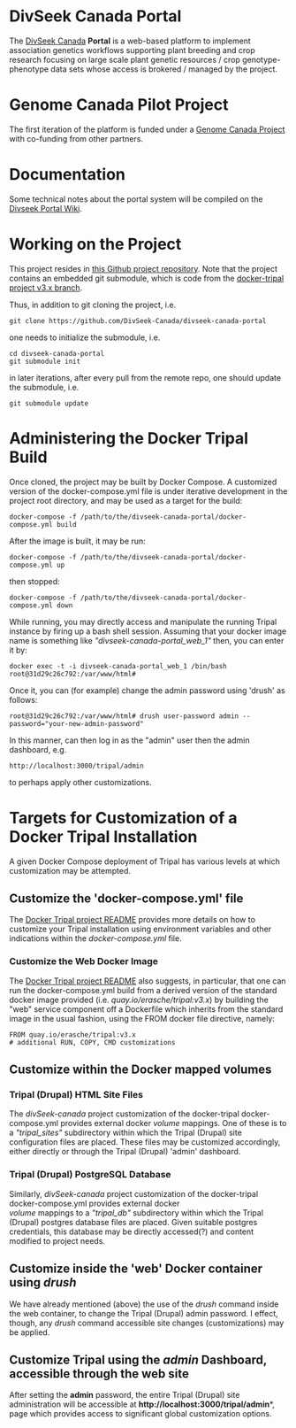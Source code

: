 # DivSeek Canada Portal

The [DivSeek Canada](http://www.divseekcanada.ca)  **Portal** is a web-based platform to implement association genetics 
workflows supporting plant breeding and crop research focusing on large scale plant genetic resources / crop 
genotype-phenotype data sets whose access is brokered / managed by the project.

# Genome Canada Pilot Project

The first iteration of the platform is funded under a 
[Genome Canada Project](https://www.genomecanada.ca/en/divseek-canada-harnessing-genomics-accelerate-crop-improvement-canada) with co-funding from other partners.

# Documentation

Some technical notes about the portal system will be compiled on the 
[Divseek Portal Wiki](https://github.com/DivSeek-Canada/divseek-canada-portal/wiki).

# Working on the Project

This project resides in [this Github project repository](https://github.com/DivSeek-Canada/divseek-canada-portal).
Note that the project contains an embedded git submodule, which is code from the
[docker-tripal project v3.x branch](https://github.com/erasche/docker-tripal/tree/v3.x).

Thus, in addition to git cloning the project, i.e.

    git clone https://github.com/DivSeek-Canada/divseek-canada-portal 
    
one needs to initialize the submodule, i.e.

    cd divseek-canada-portal
    git submodule init
    
in later iterations, after every pull from the remote repo, one should update the submodule, i.e.

    git submodule update

# Administering the Docker Tripal Build

Once cloned, the project may be built by Docker Compose. A customized version of the docker-compose.yml file
is under iterative development in the project root directory, and may be used as a target for the build:

    docker-compose -f /path/to/the/divseek-canada-portal/docker-compose.yml build

After the image is built, it may be run:

    docker-compose -f /path/to/the/divseek-canada-portal/docker-compose.yml up

then stopped:

    docker-compose -f /path/to/the/divseek-canada-portal/docker-compose.yml down

While running, you may directly access and manipulate the running Tripal instance by firing up a bash shell session.
Assuming that your docker image name is something like _"divseek-canada-portal_web_1"_
then, you can enter it by:

    docker exec -t -i divseek-canada-portal_web_1 /bin/bash
    root@31d29c26c792:/var/www/html#

Once it, you can (for example) change the admin password using 'drush' as follows:

    root@31d29c26c792:/var/www/html# drush user-password admin --password="your-new-admin-password"

In this manner, can then log in as the "admin" user then the admin dashboard, e.g.

    http://localhost:3000/tripal/admin

to perhaps apply other customizations.

# Targets for Customization of a Docker Tripal Installation

A given Docker Compose deployment of Tripal has various levels at which customization may be attempted.

## Customize the 'docker-compose.yml' file

The [Docker Tripal project README](https://github.com/erasche/docker-tripal/blob/v3.x/README.md) provides
more details on how to customize your Tripal installation using environment variables and other
indications within the _docker-compose.yml_ file.

### Customize the Web Docker Image

The [Docker Tripal project README](https://github.com/erasche/docker-tripal/blob/v3.x/README.md) also suggests, in 
particular, that one can run the docker-compose.yml build from a derived version of the standard docker image 
provided (i.e. _quay.io/erasche/tripal:v3.x_) by building the "web" service component off a Dockerfile which inherits 
from the standard image in the usual fashion, using the FROM docker file directive, namely:

    FROM quay.io/erasche/tripal:v3.x
    # additional RUN, COPY, CMD customizations

## Customize within the Docker mapped volumes

### Tripal (Drupal) HTML Site Files

The _divSeek-canada_ project customization of the docker-tripal docker-compose.yml provides external docker *volume* 
mappings. One of these is to a _"tripal_sites"_ subdirectory within which the Tripal (Drupal) site configuration files 
are placed. These files may be customized accordingly, either directly or through the Tripal (Drupal) 'admin' dashboard.

### Tripal (Drupal) PostgreSQL Database

Similarly, _divSeek-canada_ project customization of the docker-tripal docker-compose.yml provides external docker\
*volume* mappings to a _"tripal_db"_ subdirectory within which the Tripal (Drupal) postgres database files are placed.
Given suitable postgres credentials, this database may be directly accessed(?) and content modified to project needs.

## Customize inside the 'web' Docker container using _drush_

We have already mentioned (above) the use of the _drush_ command inside the web container, to change the Tripal (Drupal)
admin password. I effect, though, any _drush_ command accessible site changes (customizations) may be applied.

## Customize Tripal using the _admin_ Dashboard, accessible through the web site

After setting the **admin** password, the entire Tripal (Drupal) site administration will be accessible at 
**http://localhost:3000/tripal/admin***, page which provides access to significant global customization options.
 
